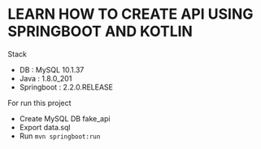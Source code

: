 # LEARN HOW TO CREATE API USING SPRINGBOOT AND KOTLIN

Stack
* DB : MySQL 10.1.37
* Java : 1.8.0_201
* Springboot : 2.2.0.RELEASE

For run this project
* Create MySQL DB fake_api
* Export data.sql
* Run `mvn springboot:run`